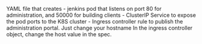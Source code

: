 YAML file that creates
	- jenkins pod that listens on port 80 for administration, and 50000 for building clients
	- ClusterIP Service to expose the pod ports to the K8S cluster
	- Ingress controller rule to publish the administration portal. Just change your hostname In the ingress controller object, change the host value in the spec.
